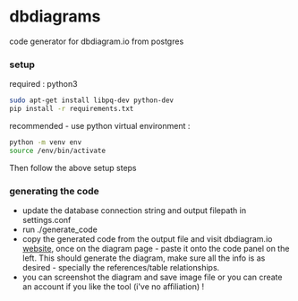 # dbdiagrams
code generator for dbdiagram.io from postgres


### setup
required : python3
```bash
sudo apt-get install libpq-dev python-dev 
pip install -r requirements.txt
```

recommended - use python virtual environment :
```bash
python -m venv env
source /env/bin/activate
```
Then follow the above setup steps


### generating the code
- update the database connection string and output filepath in settings.conf
- run ./generate_code
- copy the generated code from the output file and visit dbdiagram.io [website](https://dbdiagram.io/d), once on the diagram page - paste it onto the code panel on the left. This should generate the diagram, make sure all the info is as desired - specially the references/table relationships. 
- you can screenshot the diagram and save image file or you can create an account if you like the tool (i've no affiliation) !
